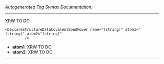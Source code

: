_Autogenerated Tag Syntax Documentation:_

---
XRW TO DO

```
<DeclareStructureDataCovalentBondMover name="(string)" atom1="(string)" atom2="(string)"
         />
```

-   **atom1**: XRW TO DO
-   **atom2**: XRW TO DO

---
